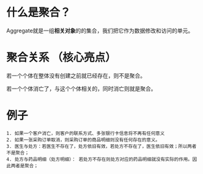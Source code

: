 # 什么是聚合？
Aggregate就是一组**相关对象**的的集合，我们把它作为数据修改和访问的单元。

# 聚合关系 （核心亮点）
若一个个体在整体没有创建之前就已经存在，则不是聚合。

若一个个体消亡了，与这个个体相关的，同时消亡则就是聚合。

# 例子
```text
1. 如果一个客户消亡，则客户的联系方式、多张银行卡信息将不再有任何意义
2. 如果一张采购订单取消，则采购订单的商品明细则没有任何存在的意义。
3. 医生与处方：若医生不存在了，处方依旧有效，若处方不存在了，医生依旧有效；所以两者不是聚合；
4. 处方与药品明细（处方明细）： 若处方不存在则处方对应的药品明细就没有实际的作用。因此两者是聚合；
```

